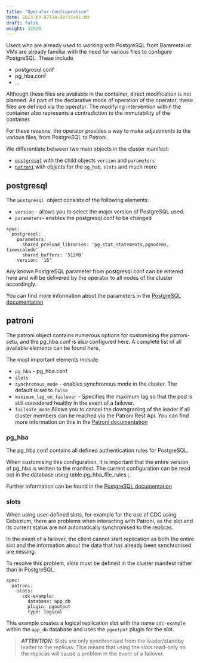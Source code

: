 ```yaml
---
title: "Operator-Configuration"
date: 2023-03-07T14:26:51+01:00
draft: false
weight: 32020
---
```


Users who are already used to working with PostgreSQL from Baremetal or VMs are already familiar with the need for various files to configure PostgreSQL. These include
- postgresql.conf 
- pg_hba.conf
- ...

Although these files are available in the container, direct modification is not planned. As part of the declarative mode of operation of the operator, these files are defined via the operator. The modifying intervention within the container also represents a contradiction to the immutability of the container.

For these reasons, the operator provides a way to make adjustments to the various files, from PostgreSQL to Patroni. 

We differentiate between two main objects in the cluster manifest:
- [`postgresql`](documentation/how-to-use/configuration/#postgresql) with the child objects `version` and `parameters`
- [`patroni`](documentation/how-to-use/configuration/#patroni) with objects for the `pg_hab`, `slots` and much more

## postgresql

The `postgresql `object consists of the following elements:
- `version` - allows you to select the major version of PostgreSQL used. 
- `parameters`- enables the postgresql.conf to be changed

```
spec:
  postgresql:
    parameters:
      shared_preload_libraries: 'pg_stat_statements,pgnodemx, timescaledb'
      shared_buffers: '512MB'
    version: '16'
```

Any known PostgreSQL parameter from postgresql.conf can be entered here and will be delivered by the operator to all nodes of the cluster accordingly. 

You can find more information about the parameters in the [PostgreSQL documentation](https://www.postgresql.org/docs/)

## patroni

The patroni object contains numerous options for customising the patroni-setu, and the pg_hba.conf is also configured here. A complete list of all available elements can be found here. 

The most important elements include 
- `pg_hba` - pg_hba.conf
- `slots` 
- `synchronous_mode` - enables synchronous mode in the cluster. The default is set to `false`
- `maximum_lag_on_failover` - Specifies the maximum lag so that the pod is still considered healthy in the event of a failover.
- `failsafe_mode` Allows you to cancel the downgrading of the leader if all cluster members can be reached via the Patroni Rest Api. 
You can find more information on this in the [Patroni documentation](https://patroni-readthedocs-io.translate.goog/en/master/dcs_failsafe_mode.html?_x_tr_sl=auto&_x_tr_tl=de&_x_tr_hl=de&_x_tr_pto=wapp)

### pg_hba

The pg_hba.conf contains all defined authentication rules for PostgreSQL. 

When customising this configuration, it is important that the entire version of pg_hba is written to the manifest. 
The current configuration can be read out in the database using table pg_hba_file_rules ;. 

Further information can be found in the [PostgreSQL documentation](https://www.postgresql.org/docs/current/auth-pg-hba-conf.html)


### slots

When using user-defined slots, for example for the use of CDC using Debezium, there are problems when interacting with Patroni, as the slot and its current status are not automatically synchronised to the replicas. 

In the event of a failover, the client cannot start replication as both the entire slot and the information about the data that has already been synchronised are missing. 

To resolve this problem, slots must be defined in the cluster manifest rather than in PostgreSQL. 

```
spec:
  patroni:
    slots:
      cdc-example:
        database: app_db
        plugin: pgoutput
        type: logical
```
This example creates a logical replication slot with the name `cdc-example` within the `app_db` database and uses the `pgoutput` plugin for the slot.


> **_ATTENTION:_**  Slots are only synchronised from the leader/standby leader to the replicas. This means that using the slots read-only on the replicas will cause a problem in the event of a failover.


